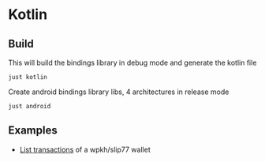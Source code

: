 # Kotlin

## Build

This will build the bindings library in debug mode and generate the kotlin file

```shell
just kotlin
```

Create android bindings library libs, 4 architectures in release mode

```shell
just android
```

## Examples

* [List transactions](./lwk_bindings/tests/bindings/list_transactions.kts) of a wpkh/slip77 wallet
